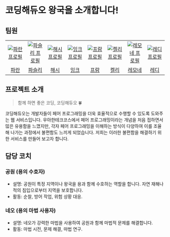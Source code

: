 # 코딩해듀오 왕국을 소개합니다!
## 팀원
<table>
  <tr>
    <td align="center" width="150px">
      <a href="https://github.com/greetings1012" target="_blank">
        <img src="https://avatars.githubusercontent.com/u/41965535?v=4" alt="파란 프로필" />
      </a>
    </td>
    <td align="center" width="150px">
      <a href="https://github.com/anttiey" target="_blank">
        <img src="https://avatars.githubusercontent.com/u/61104776?v=4" alt="파슬리 프로필" />
      </a>
    </td>
    <td align="center" width="150px">
      <a href="https://github.com/dle234" target="_blank">
        <img src="https://avatars.githubusercontent.com/u/108859281?v=4" alt="해시 프로필" />
      </a>
    </td>
    <td align="center" width="150px">
      <a href="https://github.com/yechop" target="_blank">
        <img src="https://avatars.githubusercontent.com/u/148426765?v=4" alt="잉크 프로필" />
      </a>
    </td>
    <td align="center" width="150px">
      <a href="https://github.com/koust6u" target="_blank">
        <img src="https://avatars.githubusercontent.com/u/111568619?v=4" alt="프람 프로필" />
      </a>
    </td>
    <td align="center" width="150px">
      <a href="https://github.com/kelly6bf" target="_blank">
        <img src="https://avatars.githubusercontent.com/u/104609807?v=4" alt="켈리 프로필" />
      </a>
    </td>
    <td align="center" width="150px">
      <a href="https://github.com/JiHyeonL" target="_blank">
        <img src="https://avatars.githubusercontent.com/u/55480011?v=4" alt="레모네 프로필" />
      </a>
    </td>
    <td align="center" width="150px">
      <a href="https://github.com/reddevilmidzy" target="_blank">
        <img src="https://avatars.githubusercontent.com/u/78539407?v=4" alt="레디 프로필" />
      </a>
    </td>
  </tr>
  <tr>
    <td align="center">
      <a href="https://github.com/JiHyeonL/branch-stretagy/blob/main/paran.md" target="_blank">
        파란
      </a>
    </td>
     <td align="center">
      <a href="https://github.com/JiHyeonL/branch-stretagy/blob/main/parsely.md" target="_blank">
        파슬리
      </a>
    </td> <td align="center">
      <a href="https://github.com/JiHyeonL/branch-stretagy/blob/main/Hash.md" target="_blank">
       해시
      </a>
    </td> <td align="center">
      <a href="https://github.com/JiHyeonL/branch-stretagy/blob/main/%EC%9E%89%ED%81%AC.md" target="_blank">
       잉크
      </a>
    </td> <td align="center">
      <a href="https://github.com/JiHyeonL/branch-stretagy/blob/main/fram.md" target="_blank">
        프람
      </a>
    </td>
<td align="center">
      <a href="https://github.com/JiHyeonL/branch-stretagy/blob/main/kelly.md" target="_blank">
        켈리
      </a>
    </td>
<td align="center">
      <a href="https://github.com/JiHyeonL/branch-stretagy/blob/main/lemone.md" target="_blank">
        레모네
      </a>
    </td>
<td align="center">
      <a href="https://github.com/JiHyeonL/branch-stretagy/blob/main/%EB%A0%88%EB%94%94.md" target="_blank">
        레디
      </a>
    </td>
  </tr>
</table>

## 프로젝트 소개
> 함께 하면 좋은 코딩, 코딩해듀오 🍀

코딩해듀오는 개발자들이 페어 프로그래밍을 더욱 효율적으로 수행할 수 있도록 도와주는 웹 서비스입니다. 우아한테크코스에서 페어 프로그래밍이라는 개념을 처음 접하면서 많은 유용함을 느꼈지만, 각자 페어 프로그래밍을 이해하는 방식이 다양하여 이를 조율해 나가는 과정에서 불편함도 느끼게 되었습니다. 저희는 이러한 불편함을 해결하기 위한 서비스를 만들어 보고자 합니다.

## 담당 코치
### 공원 (용의 수호자)
- 설명: 공원이 특정 지역이나 왕국을 용과 함께 수호하는 역할을 합니다. 자연 재해나 적의 침입으로부터 지역을 보호합니다.
- 활동: 순찰, 방어 작업, 위험 상황 대응.

### 네오 (용의 마법 사용자)
- 설명: 네오가 강력한 마법을 사용하여 공원과 함께 마법적 문제를 해결합니다.
- 활동: 마법 시전, 문제 해결, 마법 연구.
